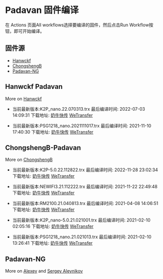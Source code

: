 # Padavan 固件编译
在 Actions 页面All workflows选择要编译的固件，然后点击Run Workflow按钮，即可开始编译。
## 固件源

- [Hanwckf](#Hanwckf-Padavan)
- [ChongshengB](#ChongshengB-Padavan)
- [Padavan-NG](#Padavan-NG)

## Hanwckf Padavan
More on [Hanwckf](https://github.com/hanwckf/rt-n56u/)

* 当前最新版本:K2P_nano.22.070313.trx  最后编译时间: 2022-07-03 14:09:31  下载地址: [奶牛快传]()  [WeTransfer](https://we.tl/t-pe3l9wdFne)

* 当前最新版本:PSG1218_nano.2021111017.trx  最后编译时间: 2021-11-10 17:40:30  下载地址: [奶牛快传](https://cowtransfer.com/s/0b9d34c4d3834f)  [WeTransfer](https://we.tl/t-JQRxeu9RuW)


















## ChongshengB-Padavan
More on [ChongshengB](https://github.com/chongshengB/rt-n56u)



* 当前最新版本:K2P-5.0.22.112822.trx  最后编译时间: 2022-11-28 23:02:34  下载地址: [奶牛快传]()  [WeTransfer](https://we.tl/t-Ztlsk1fh6p)

* 当前最新版本:NEWIFI3.21.112222.trx  最后编译时间: 2021-11-22 22:49:48  下载地址: [奶牛快传](https://cowtransfer.com/s/7975700cae2c4c)  [WeTransfer](https://we.tl/t-hgR5ypxplg)

* 当前最新版本:RM2100.21.040813.trx  最后编译时间: 2021-04-08 14:06:51  下载地址: [奶牛快传](https://cowtransfer.com/s/dbe90275064643)  [WeTransfer](https://we.tl/t-77BXNIqKpJ)

* 当前最新版本:K2P_nano-5.0.21.021001.trx  最后编译时间: 2021-02-10 02:05:16  下载地址: [奶牛快传](https://cowtransfer.com/s/e9d11b47439048)  [WeTransfer](https://we.tl/t-LVAcqgYTaI)

* 当前最新版本:PSG1218_nano.21.021013.trx  最后编译时间: 2021-02-10 13:26:41  下载地址: [奶牛快传](https://cowtransfer.com/s/dce96ef77ffd4e)  [WeTransfer](https://we.tl/t-QAX47R0afI)













## Padavan-NG
More on [Alexey](https://gitlab.com/dm38/padavan-ng) and [Sergey Aleynikov](https://github.com/dur-randir/padavan-ng)
